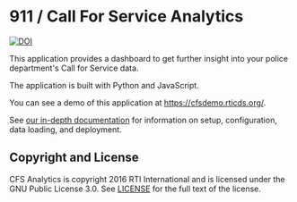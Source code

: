 # 911 / Call For Service Analytics 

[![DOI](https://zenodo.org/badge/19691/RTIInternational/call-for-service.svg)](https://zenodo.org/badge/latestdoi/19691/RTIInternational/call-for-service)

This application provides a dashboard to get further insight into your police 
department's Call for Service data.

The application is built with Python and JavaScript.

You can see a demo of this application at https://cfsdemo.rticds.org/.

See [our in-depth documentation](/docs/src/index.md) for information on
setup, configuration, data loading, and deployment.

## Copyright and License

CFS Analytics is copyright 2016 RTI International and is licensed under the GNU
Public License 3.0. See [LICENSE](LICENSE) for the full text of the license.
